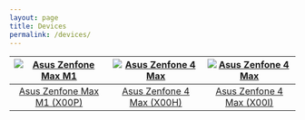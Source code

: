 ```yaml
---
layout: page
title: Devices
permalink: /devices/
---
```


| [![Asus Zenfone Max M1](http://asusdevices.github.io/images/X00P.png)](https://asusdevices.github.io/X00P/ "See device info") | [![Asus Zenfone 4 Max](http://asusdevices.github.io/images/X00H.png)](https://asusdevices.github.io/X00H/ "See device info") | [![Asus Zenfone 4 Max](http://asusdevices.github.io/images/X00I.png)](https://asusdevices.github.io/X00I/ "See device info") |
|:--:|:--:|:--:| 
| [Asus Zenfone Max M1 (X00P)](https://asusdevices.github.io/X00P/ "See device info") | [Asus Zenfone 4 Max (X00H)](https://asusdevices.github.io/X00H/ "See device info") | [Asus Zenfone 4 Max (X00I)](https://asusdevices.github.io/X00I/ "See device info") |